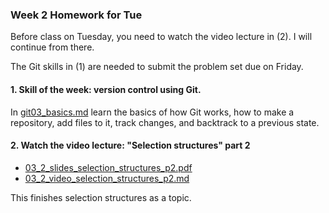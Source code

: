 ### Week 2 Homework for Tue

Before class on Tuesday, you need to watch the video lecture in (2). I will continue from there.

The Git skills in (1) are needed to submit the problem set due on Friday.



#### 1. **Skill of the week:** version control using Git.

In [git03_basics.md](skills_tutorials/git03_basics.md) learn the basics of how Git works, how to make a repository, add files to it, track changes, and backtrack to a previous state.



#### 2. Watch the video lecture: "Selection structures" part 2

* [03_2_slides_selection_structures_p2.pdf](03_2_slides_selection_structures_p2.pdf)
* [03_2_video_selection_structures_p2.md](03_2_video_selection_structures_p2.md)

This finishes selection structures as a topic.



